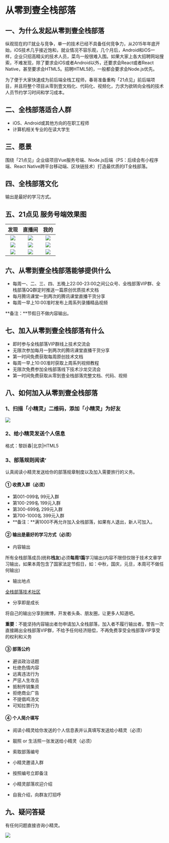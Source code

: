 # 从零到壹全栈部落

## 一、为什么发起从零到壹全栈部落

纵观现在的IT就业与竞争，单一的技术已经不具备任何竞争力，从2015年年底开始，iOS技术几乎接近饱和，就业情况不容乐观，几个月后，Android和iOS一样，企业只招高精尖的技术人员，菜鸟一般很难入围。如果大家上各大招聘网站搜索，不难发现，除了要求会iOS或者Android以外，还要求会React或者React Native，甚至要求会HTML5。招聘HTML5的，一般都会要求会Node.js优先。

为了便于大家快速成为前后端全栈工程师，春哥准备重构「21点见」前后端项目，并且将整个项目从零到壹文档化、代码化、视频化，力求为欲转向全栈的技术人员节约学习时间和学习成本。

## 二、全栈部落适合人群

- iOS、Android或其他方向的在职工程师
- 计算机相关专业的在读大学生

## 三、愿景

围绕「21点见」企业级项目Vue服务号端、Node.js后端（PS：后续会有小程序端、React Native跨平台移动端、区块链技术）打造最优质的IT全栈部落。

## 四、全栈部落文化

输出是最好的学习方式。

## 五、21点见 服务号端效果图

|发现|直播间|我的|
|:-------:|:-------:|:-------:|
|![](http://ot7pygwyj.bkt.clouddn.com/000-0.png)|![](http://ot7pygwyj.bkt.clouddn.com/111-0.png)|![](http://ot7pygwyj.bkt.clouddn.com/222-0.png)|
|![](http://ot7pygwyj.bkt.clouddn.com/000-1.png)|![](http://ot7pygwyj.bkt.clouddn.com/111-1.png)|![](http://ot7pygwyj.bkt.clouddn.com/222-1.png)|
|![](http://ot7pygwyj.bkt.clouddn.com/000-2.png)|![](http://ot7pygwyj.bkt.clouddn.com/111-2.png)|![](http://ot7pygwyj.bkt.clouddn.com/222-2.png)|


## 六、从零到壹全栈部落能够提供什么

- 每周一、二、三、四、五晚上22:00-23:00之间公众号、全栈部落VIP群、全栈部落QQ群定时推送一篇原创优质技术文档
- 每月腾讯课堂一到两次的腾讯课堂直播干货分享
- 每周一早上10:00准时发布上周系列录播精品视频

**备注：**节假日不做内容输出。

## 七、加入从零到壹全栈部落有什么

- 即时参与全栈部落VIP群线上技术交流会
- 无限次参加每月一到两次的腾讯课堂直播干货分享
- 第一时间免费获取每周原创技术文档
- 每周一早上10:00准时获取上周系列视频教程
- 无限次免费参加全栈部落线下技术沙龙交流会
- 第一时间免费获取从零到壹全栈部落完整文档、代码、视频


## 八、如何加入从零到壹全栈部落

### 1、扫描「小精灵」二维码，添加「小精灵」为好友

![](http://orhm8wuhd.bkt.clouddn.com/xiaojingling.jpeg)


### 2、给小精灵发送个人信息

格式：黎跃春|北京|HTML5


### 3、部落规则阅读‘
认真阅读小精灵发送给你的部落规章制度以及加入需要旅行的义务。


#### ① 收费入群（必须）
- 第001-099名 99元入群
- 第100-299名 199元入群
- 第300-699名 299元入群
- 第700-1000名 399元入群
- **备注：**满1000不再允许加入全栈部落，如果有人退出，新人可加入。

#### ② 输出是最好的学习方式（必须）
- 内容输出

所有全栈部落成员(统称**栈友**)必须**每周1篇**学习输出(内容不限但仅限于技术文章学习输出，如果本周包含了国家法定节假日，如：中秋，国庆，元旦，本周可不做任何输出)


- 输出地点

[全栈部落技术社区](http://bbs.kongyixueyuan.com)

- 分享即是成长

将自己的输出分享到微博，开发者头条、朋友圈，让更多人知道吧。

**重要**：不能坚持内容输出者勿申请加入全栈部落，加入者不履行输出者，警告一次直接踢出全栈部落VIP群，不给予任何经济赔偿，不再免费享受全栈部落VIP享受的权利和义务

#### ③ 部落公约
- 避谈政治话题
- 杜绝色情内容
- 远离违法行为
- 严惩人生攻击
- 抵制传销集资
- 拒绝商业广告
- 不提倡鸡汤文
- 可知拉票行为



#### ④ 个人简介填写

- 阅读小精灵给你发送的个人信息表并认真填写发送给小精灵（必须）

- 靓照 or 生活照一张发送给小精灵（必须）

- 索取部落编号

- 小精灵邀请入群

- 按照编号立即备注

- 小精灵部落欢迎介绍

- 自我介绍，向群友打招呼


## 九、疑问答疑

有任何问题直接咨询小精灵。

![](http://orhm8wuhd.bkt.clouddn.com/xiaojingling.jpeg)

